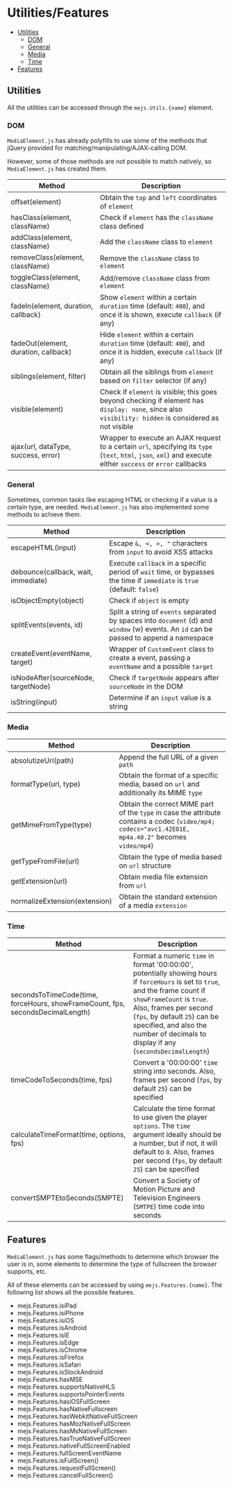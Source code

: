 # Utilities/Features

* [Utilities](#utils)
    * [DOM](#dom)
    * [General](#general)
    * [Media](#media)
    * [Time](#time)
* [Features](#features)

<a id="utils"></a>
## Utilities
All the utilities can be accessed through the `mejs.Utils.{name}` element.

<a id="dom"></a>
### DOM
`MediaElement.js` has already polyfills to use some of the methods that jQuery provided for matching/manipulating/AJAX-calling DOM.

However, some of those methods are not possible to match natively, so `MediaElement.js` has created them.

Method | Description
------ | --------
offset(element) |  Obtain the `top` and `left` coordinates of `element`
hasClass(element, className) | Check if `element` has the `className` class defined
addClass(element, className) | Add the `className` class to `element`
removeClass(element, className) | Remove the `className` class to `element`
toggleClass(element, className) | Add/remove `className` class from `element`
fadeIn(element, duration, callback) | Show `element` within a certain `duration` time (default: `400`), and once it is shown, execute `callback` (if any)
fadeOut(element, duration, callback) | Hide `element` within a certain `duration` time (default: `400`), and once it is hidden, execute `callback` (if any)
siblings(element, filter) | Obtain all the siblings from `element` based on `filter` selector (if any)
visible(element) | Check if `element` is visible; this goes beyond checking if element has `display: none`, since also `visibility: hidden` is considered as not visible
ajax(url, dataType, success, error) | Wrapper to execute an AJAX request to a certain `url`, specifying its `type` (`text`, `html`, `json`, `xml`) and execute either `success` or `error` callbacks

<a id="general"></a>
### General

Sometimes, common tasks like escaping HTML or checking if a value is a certain type, are needed. `MediaElement.js` has also implemented some methods to achieve them.

Method | Description
------ | --------
escapeHTML(input) | Escape `&, <, >, "` characters from `input` to avoid XSS attacks
debounce(callback, wait, immediate) | Execute `callback` in a specific period of `wait` time, or bypasses the time if `immediate` is `true` (default: `false`)
isObjectEmpty(object) | Check if `object` is empty
splitEvents(events, id) | Split a string of `events` separated by spaces into `document` (d) and `window` (w) events. An `id` can be passed to append a namespace
createEvent(eventName, target) | Wrapper of `CustomEvent` class to create a event, passing a `eventName` and a possible `target`
isNodeAfter(sourceNode, targetNode) | Check if `targetNode` appears after `sourceNode` in the DOM
isString(input) | Determine if an `input` value is a string

<a id="media"></a>
### Media

Method | Description
------ | --------
absolutizeUrl(path) | Append the full URL of a given `path`
formatType(url, type) | Obtain the format of a specific media, based on `url` and additionally its MIME `type`
getMimeFromType(type) | Obtain the correct MIME part of the `type` in case the attribute contains a codec (`video/mp4; codecs="avc1.42E01E, mp4a.40.2"` becomes `video/mp4`)
getTypeFromFile(url) | Obtain the type of media based on `url` structure
getExtension(url) | Obtain media file extension from `url`
normalizeExtension(extension) | Obtain the standard extension of a media `extension`


<a id="time"></a>
### Time

Method | Description
------ | --------
secondsToTimeCode(time, forceHours, showFrameCount, fps, secondsDecimalLength) | Format a numeric `time` in format '00:00:00', potentially showing hours if `forceHours` is set to `true`, and the frame count if `showFrameCount` is `true`. Also, frames per second (`fps`, by default `25`) can be specified, and also the number of decimals to display if any (`secondsDecimalLength`)
timeCodeToSeconds(time, fps) | Convert a '00:00:00' `time` string into seconds. Also, frames per second (`fps`, by default `25`) can be specified
calculateTimeFormat(time, options, fps) | Calculate the time format to use given the player `options`. The `time` argument ideally should be a number, but if not, it will default to `0`. Also, frames per second (`fps`, by default `25`) can be specified
convertSMPTEtoSeconds(SMPTE) | Convert a Society of Motion Picture and Television Engineers (`SMTPE`) time code into seconds

<a id="features"></a>
## Features

`MediaElement.js` has some flags/methods to determine which browser the user is in, some elements to determine the type of fullscreen the browser supports, etc.

All of these elements can be accessed by using `mejs.Features.{name}`. The following list shows all the possible features.

* mejs.Features.isiPad
* mejs.Features.isiPhone
* mejs.Features.isiOS
* mejs.Features.isAndroid
* mejs.Features.isIE
* mejs.Features.isEdge
* mejs.Features.isChrome
* mejs.Features.isFirefox
* mejs.Features.isSafari
* mejs.Features.isStockAndroid
* mejs.Features.hasMSE
* mejs.Features.supportsNativeHLS
* mejs.Features.supportsPointerEvents
* mejs.Features.hasiOSFullScreen
* mejs.Features.hasNativeFullscreen
* mejs.Features.hasWebkitNativeFullScreen
* mejs.Features.hasMozNativeFullScreen
* mejs.Features.hasMsNativeFullScreen
* mejs.Features.hasTrueNativeFullScreen
* mejs.Features.nativeFullScreenEnabled
* mejs.Features.fullScreenEventName
* mejs.Features.isFullScreen()
* mejs.Features.requestFullScreen()
* mejs.Features.cancelFullScreen()
